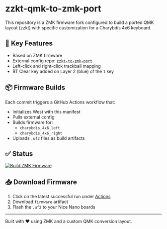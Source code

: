# zzkt-qmk-to-zmk-port

This repository is a ZMK firmware fork configured to build a ported QMK layout (zzkt) with specific customization for a Charybdis 4x6 keyboard.

## 🔧 Key Features
- Based on ZMK firmware
- External config repo: [`zzkt-to-zmk-port`](https://github.com/ihlinuxdude/zzkt-to-zmk-port)
- Left-click and right-click trackball mapping
- BT Clear key added on Layer 2 (blue) of the `1` key

## 📦 Firmware Builds
Each commit triggers a GitHub Actions workflow that:
- Initializes West with this manifest
- Pulls external config
- Builds firmware for:
  - `charybdis_4x6_left`
  - `charybdis_4x6_right`
- Uploads `.uf2` files as build artifacts

## ✅ Status
[![Build ZMK Firmware](https://github.com/ihlinuxdude/zzkt-qmk-to-zmk-port/actions/workflows/build.yml/badge.svg)](https://github.com/ihlinuxdude/zzkt-qmk-to-zmk-port/actions/workflows/build.yml)

## 📥 Download Firmware
1. Click on the latest successful run under [Actions](https://github.com/ihlinuxdude/zzkt-qmk-to-zmk-port/actions)
2. Download `firmware` artifact
3. Flash the `.uf2` to your Nice Nano boards

---
Built with ❤️ using ZMK and a custom QMK conversion layout.
